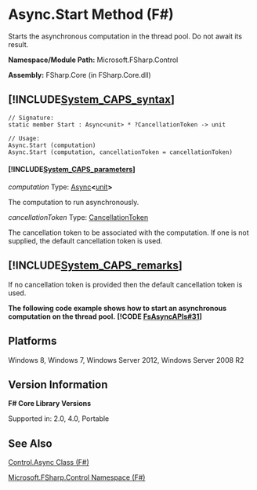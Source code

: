# Async.Start Method (F#)

Starts the asynchronous computation in the thread pool. Do not await its result.

**Namespace/Module Path:** Microsoft.FSharp.Control

**Assembly:** FSharp.Core (in FSharp.Core.dll)


## [!INCLUDE[System_CAPS_syntax](//System/Token/System_CAPS_syntax_md.md)]

```
// Signature:
static member Start : Async<unit> * ?CancellationToken -> unit

// Usage:
Async.Start (computation)
Async.Start (computation, cancellationToken = cancellationToken)
```

#### [!INCLUDE[System_CAPS_parameters](//System/Token/System_CAPS_parameters_md.md)]
*computation*
Type: [Async](http://msdn.microsoft.com/en-us/library/e0b28ea2-dea5-4021-b2b9-d7d4761babde)**&lt;**[unit](http://msdn.microsoft.com/en-us/library/00b837c2-6c8a-483a-87d3-0479c64037a7)**&gt;**


The computation to run asynchronously.


*cancellationToken*
Type: [CancellationToken](http://msdn.microsoft.com/en-us/library/31a3eafe-b61b-46c4-927d-bc9a3ae357c2)


The cancellation token to be associated with the computation. If one is not supplied, the default cancellation token is used.




## [!INCLUDE[System_CAPS_remarks](//System/Token/System_CAPS_remarks_md.md)]
If no cancellation token is provided then the default cancellation token is used.

**The following code example shows how to start an asynchronous computation on the thread pool.**
**[!CODE [FsAsyncAPIs#31](../CodeSnippet/VS_Snippets_Fsharp/fsasyncapis/FSharp/fs/program.fs#31)]**
## Platforms
Windows 8, Windows 7, Windows Server 2012, Windows Server 2008 R2


## Version Information
**F# Core Library Versions**

Supported in: 2.0, 4.0, Portable




## See Also
[Control.Async Class &#40;F&#35;&#41;](Control.Async+Class+28%F%2329%.md)

[Microsoft.FSharp.Control Namespace &#40;F&#35;&#41;](Microsoft.FSharp.Control+Namespace+28%F%2329%.md)

